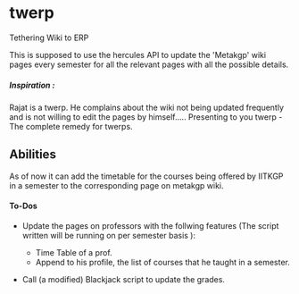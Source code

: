 # twerp
Tethering Wiki to ERP

This is supposed to use the hercules API to update the 'Metakgp' wiki pages every semester for all the relevant pages with all the possible details.

##### Inspiration :
Rajat is a twerp. He complains about the wiki not being updated frequently and is not willing to edit the pages by himself..... Presenting to you twerp - The complete remedy for twerps.

## Abilities
As of now it can add the timetable for the courses being offered by IITKGP in a semester to the corresponding page on metakgp wiki.

#### To-Dos
* Update the pages on professors with the follwing features (The script written will be running on per semester basis ):
    - Time Table of a prof.
    - Append to his profile, the list of courses that he taught in a semester.

* Call (a modified) Blackjack script to update the grades.

